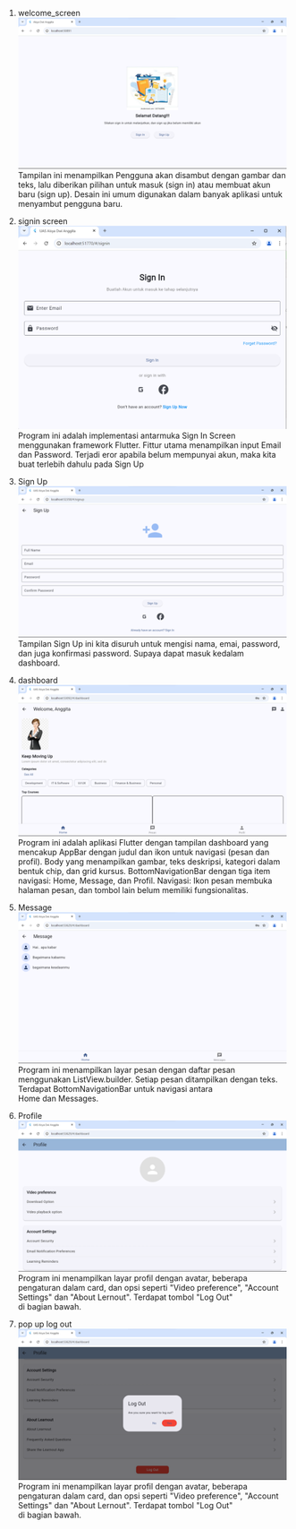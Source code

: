 1. welcome_screen
![alt text]({5B5DCAE3-9CFF-46DE-81B5-39CAA7897EE9}.png)
Tampilan ini menampilkan Pengguna akan disambut dengan gambar dan teks, lalu diberikan pilihan untuk masuk (sign in) atau membuat akun baru (sign up). Desain ini umum digunakan dalam banyak aplikasi untuk menyambut pengguna baru.

2. signin screen
![alt text](image.png)
Program ini adalah implementasi antarmuka Sign In Screen menggunakan framework Flutter. Fittur utama menampilkan input Email dan Password. Terjadi eror apabila belum mempunyai akun, maka kita buat terlebih dahulu pada Sign Up 


3. Sign Up
![alt text]({090054D4-3DC6-48C6-ACB3-D92ED8AA61ED}.png)
Tampilan Sign Up ini kita disuruh untuk mengisi nama, emai, password, dan juga konfirmasi password. Supaya dapat masuk kedalam dashboard.

4. dashboard
![alt text]({47180319-B6E1-4BDF-82FA-853608DD84B0}.png)
Program ini adalah aplikasi Flutter dengan tampilan dashboard yang mencakup
AppBar dengan judul dan ikon untuk navigasi (pesan dan profil).
Body yang menampilkan gambar, teks deskripsi, kategori dalam bentuk chip, dan grid kursus.
BottomNavigationBar dengan tiga item navigasi: Home, Message, dan Profil.
Navigasi: Ikon pesan membuka halaman pesan, dan tombol lain belum memiliki fungsionalitas.

5. Message
![alt text]({C1D8136C-3135-4966-A148-C0057AC2C7E6}.png)
Program ini menampilkan layar pesan dengan daftar pesan menggunakan ListView.builder. Setiap pesan ditampilkan dengan teks. Terdapat BottomNavigationBar untuk navigasi antara Home dan Messages.

6. Profile
![alt text]({D2B2D56D-3A72-4585-8FA3-D18D76A65B40}.png)
Program ini menampilkan layar profil dengan avatar, beberapa pengaturan dalam card, dan opsi seperti "Video preference", "Account Settings" dan "About Lernout". Terdapat tombol "Log Out" di bagian bawah.

7. pop up log out
![alt text]({9FF7170F-322C-4D0D-AE08-3DD5106BDACE}.png)
Program ini menampilkan layar profil dengan avatar, beberapa pengaturan dalam card, dan opsi seperti "Video preference", "Account Settings" dan "About Lernout". Terdapat tombol "Log Out" di bagian bawah.

